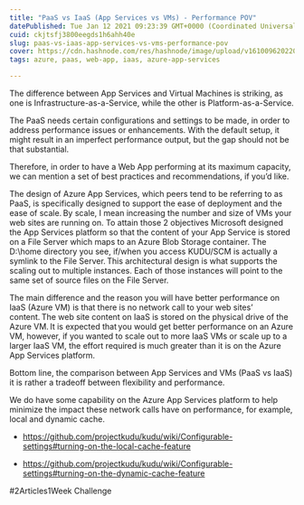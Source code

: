 ```yaml
---
title: "PaaS vs IaaS (App Services vs VMs) - Performance POV"
datePublished: Tue Jan 12 2021 09:23:39 GMT+0000 (Coordinated Universal Time)
cuid: ckjtsfj3800eegds1h6ahh40e
slug: paas-vs-iaas-app-services-vs-vms-performance-pov
cover: https://cdn.hashnode.com/res/hashnode/image/upload/v1610096202206/wyZ9Y3Ct_.png
tags: azure, paas, web-app, iaas, azure-app-services

---
```


The difference between App Services and Virtual Machines is striking, as one is Infrastructure-as-a-Service, while the other is Platform-as-a-Service. 

The PaaS needs certain configurations and settings to be made, in order to address performance issues or enhancements. With the default setup, it might result in an imperfect performance output, but the gap should not be that substantial. 

Therefore, in order to have a Web App performing at its maximum capacity, we can mention a set of best practices and recommendations, if you’d like. 
 
The design of Azure App Services, which peers tend to be referring to as PaaS, is specifically designed to support the ease of deployment and the ease of scale. By scale, I mean increasing the number and size of VMs your web sites are running on. To attain those 2 objectives Microsoft designed the App Services platform so that the content of your App Service is stored on a File Server which maps to an Azure Blob Storage container. The D:\home directory you see, if/when you access KUDU/SCM  is actually a symlink to the File Server. This architectural design is what supports the scaling out to multiple instances. Each of those instances will point to the same set of source files on the File Server. 
 
The main difference and the reason you will have better performance on IaaS (Azure VM) is that there is no network call to your web sites’ content. The web site content on IaaS is stored on the physical drive of the Azure VM. It is expected that you would get better performance on an Azure VM, however, if you wanted to scale out to more IaaS VMs or scale up to a larger IaaS VM, the effort required is much greater than it is on the Azure App Services platform. 
 
Bottom line, the comparison between App Services and VMs (PaaS vs IaaS) it is rather a tradeoff between flexibility and performance. 
 
We do have some capability on the Azure App Services platform to help minimize the impact these network calls have on performance, for example, local and dynamic cache. 

- https://github.com/projectkudu/kudu/wiki/Configurable-settings#turning-on-the-local-cache-feature 

- https://github.com/projectkudu/kudu/wiki/Configurable-settings#turning-on-the-dynamic-cache-feature 
 


#2Articles1Week Challenge